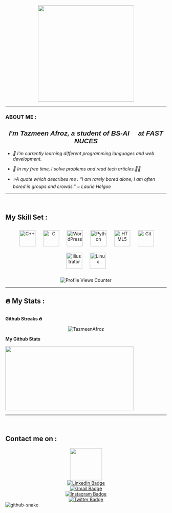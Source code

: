 
<div id="header" align="center">
  
  <img src="https://media.giphy.com/media/2IudUHdI075HL02Pkk/giphy.gif" width="300"/>
  <br>
 
</div>
 
---

### ABOUT ME :
<head>
  <link href="https://fonts.googleapis.com/css?family=Oswald&display=swap" rel="stylesheet">
</head>

<div align="center">
  <h2 style="font-family: 'Oswald', sans-serif; font-weight: bold; font-style: italic ;">I'm Tazmeen Afroz, a student of BS-AI 🤖 at FAST NUCES</h2>
</div>



  

- *🌱 I’m currently learning different programming languages and web development.*  
 
- *📕 In my free time, I solve problems and read tech articles.👩‍💻*  
  

- *⚡A quote which describes  me : “I am rarely bored alone; I am often bored in groups and crowds.”  ~ Laurie Helgoe*  
    
 
---
<br/>  

## My Skill Set  :


<div align="center">  
<a href="https://getbootstrap.com/docs/3.4/javascript/" target="_blank"><img style="margin: 0px" src="https://profilinator.rishav.dev/skills-assets/bootstrap-plain.svg" alt="Bootstrap" height="0" /></a>  
<a href="https://www.cplusplus.com/" target="_blank"><img style="margin: 10px" src="https://profilinator.rishav.dev/skills-assets/cplusplus-original.svg" alt="C++" height="50" /></a>  
<a href="https://www.cprogramming.com/" target="_blank"><img style="margin: 10px" src="https://profilinator.rishav.dev/skills-assets/c-original.svg" alt="C" height="50" /></a>  
<a href="https://wordpress.com/" target="_blank"><img style="margin: 10px" src="https://profilinator.rishav.dev/skills-assets/wordpress.png" alt="WordPress" height="50" /></a>  
<a href="https://www.python.org/" target="_blank"><img style="margin: 10px" src="https://profilinator.rishav.dev/skills-assets/python-original.svg" alt="Python" height="50" /></a>  
<a href="https://en.wikipedia.org/wiki/HTML5" target="_blank"><img style="margin: 10px" src="https://profilinator.rishav.dev/skills-assets/html5-original-wordmark.svg" alt="HTML5" height="50" /></a>  
<a href="https://github.com/" target="_blank"><img style="margin: 10px" src="https://profilinator.rishav.dev/skills-assets/git-scm-icon.svg" alt="Git" height="50" /></a>  
<a href="https://www.adobe.com/in/products/illustrator.html" target="_blank"><img style="margin: 10px" src="https://profilinator.rishav.dev/skills-assets/adobe_illustrator-icon.svg" alt="Illustrator" height="50" /></a>  
<a href="https://www.linux.org/" target="_blank"><img style="margin: 10px" src="https://profilinator.rishav.dev/skills-assets/linux-original.svg" alt="Linux" height="50" /></a>  
</div>  
<br/> 

<div align="center">
  <img src="https://komarev.com/ghpvc/?username=TazmeenAfroz&style=flat-square&color=1fd1f9&label=Profile%20views%20counter" alt="Profile Views Counter" />
</div>

---
## :fire: My Stats :

<br><b>Github Streaks 🔥</b>
<p align="center"><img src="https://github-readme-streak-stats.herokuapp.com/?user=TazmeenAfroz&theme=black-ice&hide_border=true&stroke=ffffff&background=90,1fd1f9,b621fe&ring=ffffff&fire=ffffff&currStreakLabel=ffffff&dates=ffffff&title_color=fff&text_color=ffffff" alt="TazmeenAfroz" /></p>


<b>My Github Stats</b>

<a href="https://github-readme-stats.vercel.app/api?username=TazmeenAfroz&count_private=true&show_icons=true&theme=chartreuse-dark">








<a href="https://github.com/TazmeenAfroz">
  <img align="center" src="https://github-readme-stats.vercel.app/api/top-langs/?username=TazmeenAfroz&bg_color=90,1fd1f9,b621fe&title_color=fff&text_color=fff&layout=compact" style="width: 400px; height: 200px;" />
</a>

<br>

---

<br>

 ## Contact me on :
 <div align = "center">
   <img src="https://media.giphy.com/media/RgavM7PsMNjccqgqfu/giphy.gif"  width="100"/>
  </div>

<div id="badges" align="center">
  <div class="badge linkedin">
    <a href="https://www.linkedin.com/in/tazmeen-afroz/">
      <img src="https://img.shields.io/badge/LinkedIn-white?style=for-the-badge&logo=linkedin&logoColor=blue" alt="LinkedIn Badge"/>
    </a>
  </div>
  <div class="badge gmail">
    <a href="mailto:tazmeenafroz@gmail.com">
      <img src="https://img.shields.io/badge/-Gmail-white?style=for-the-badge&logo=gmail&logoColor=red" alt="Gmail Badge"/>
    </a>
  </div>
  <div class="badge instagram">
    <a href="https://www.instagram.com/tazmeen_afroz/">
      <img src="https://img.shields.io/badge/Instagram-white?style=for-the-badge&logo=instagram&logoColor=pink" alt="Instagram Badge"/>
    </a>
  </div>
  <div class="badge twitter">
    <a href="https://twitter.com/tazmeen_afroz">
      <img src="https://img.shields.io/badge/Twitter-white?style=for-the-badge&logo=twitter&logoColor=blue" alt="Twitter Badge"/>
    </a>
  </div>
</div>

<picture>
  <source media="(prefers-color-scheme: dark)" srcset="dist/github-snake-dark.svg" />
  <source media="(prefers-color-scheme: light)" srcset="dist/github-snake.svg" />
  <img alt="github-snake" src="dist/github-snake.svg" />
</picture>



  
 
